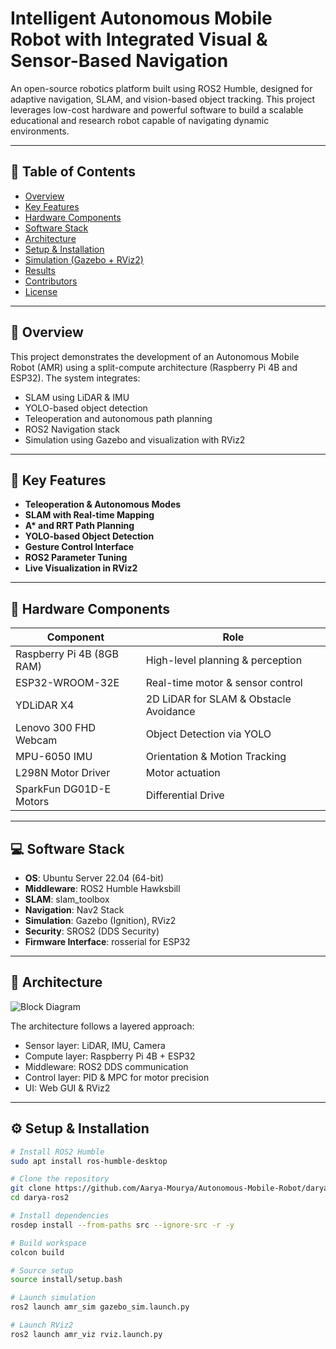 # Intelligent Autonomous Mobile Robot with Integrated Visual & Sensor-Based Navigation

An open-source robotics platform built using ROS2 Humble, designed for adaptive navigation, SLAM, and vision-based object tracking. This project leverages low-cost hardware and powerful software to build a scalable educational and research robot capable of navigating dynamic environments.

---

## 📌 Table of Contents
- [Overview](#overview)
- [Key Features](#key-features)
- [Hardware Components](#hardware-components)
- [Software Stack](#software-stack)
- [Architecture](#architecture)
- [Setup & Installation](#setup--installation)
- [Simulation (Gazebo + RViz2)](#simulation-gazebo--rviz2)
- [Results](#results)
- [Contributors](#contributors)
- [License](#license)

---

## 🧠 Overview
This project demonstrates the development of an Autonomous Mobile Robot (AMR) using a split-compute architecture (Raspberry Pi 4B and ESP32). The system integrates:
- SLAM using LiDAR & IMU
- YOLO-based object detection
- Teleoperation and autonomous path planning
- ROS2 Navigation stack
- Simulation using Gazebo and visualization with RViz2

---

## 🚀 Key Features
- **Teleoperation & Autonomous Modes**
- **SLAM with Real-time Mapping**
- **A\* and RRT Path Planning**
- **YOLO-based Object Detection**
- **Gesture Control Interface**
- **ROS2 Parameter Tuning**
- **Live Visualization in RViz2**

---

## 🔩 Hardware Components
| Component                    | Role                              |
|-----------------------------|-----------------------------------|
| Raspberry Pi 4B (8GB RAM)   | High-level planning & perception  |
| ESP32-WROOM-32E             | Real-time motor & sensor control  |
| YDLiDAR X4                  | 2D LiDAR for SLAM & Obstacle Avoidance |
| Lenovo 300 FHD Webcam       | Object Detection via YOLO         |
| MPU-6050 IMU                | Orientation & Motion Tracking     |
| L298N Motor Driver          | Motor actuation                   |
| SparkFun DG01D-E Motors     | Differential Drive                |

---

## 💻 Software Stack
- **OS**: Ubuntu Server 22.04 (64-bit)
- **Middleware**: ROS2 Humble Hawksbill
- **SLAM**: slam_toolbox
- **Navigation**: Nav2 Stack
- **Simulation**: Gazebo (Ignition), RViz2
- **Security**: SROS2 (DDS Security)
- **Firmware Interface**: rosserial for ESP32

---

## 🧩 Architecture

![Block Diagram](path/to/your/diagram.png)

The architecture follows a layered approach:
- Sensor layer: LiDAR, IMU, Camera
- Compute layer: Raspberry Pi 4B + ESP32
- Middleware: ROS2 DDS communication
- Control layer: PID & MPC for motor precision
- UI: Web GUI & RViz2

---

## ⚙️ Setup & Installation

```bash
# Install ROS2 Humble
sudo apt install ros-humble-desktop

# Clone the repository
git clone https://github.com/Aarya-Mourya/Autonomous-Mobile-Robot/darya-amr.git
cd darya-ros2

# Install dependencies
rosdep install --from-paths src --ignore-src -r -y

# Build workspace
colcon build

# Source setup
source install/setup.bash

# Launch simulation
ros2 launch amr_sim gazebo_sim.launch.py

# Launch RViz2
ros2 launch amr_viz rviz.launch.py
